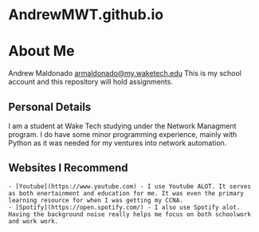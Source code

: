# AndrewMWT.github.io
# About Me 
Andrew Maldonado 
armaldonado@my.waketech.edu
This is my school account and this repository will hold assignments.
## Personal Details
I am a student at Wake Tech studying under the Network Managment program. I do have some minor programming experience, mainly with Python as it was needed for my ventures into network automation.

## Websites I Recommend
    - [Youtube](https://www.youtube.com) - I use Youtube ALOT. It serves as both enertainment and education for me. It was even the primary learning resource for when I was getting my CCNA. 
    - [Spotify](https://open.spotify.com/) - I also use Spotify alot. Having the background noise really helps me focus on both schoolwork and work work. 